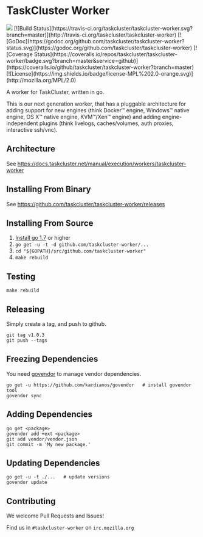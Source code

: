 TaskCluster Worker
==================

<img src="https://tools.taskcluster.net/lib/assets/taskcluster-120.png" />
[![Build Status](https://travis-ci.org/taskcluster/taskcluster-worker.svg?branch=master)](http://travis-ci.org/taskcluster/taskcluster-worker)
[![GoDoc](https://godoc.org/github.com/taskcluster/taskcluster-worker?status.svg)](https://godoc.org/github.com/taskcluster/taskcluster-worker)
[![Coverage Status](https://coveralls.io/repos/taskcluster/taskcluster-worker/badge.svg?branch=master&service=github)](https://coveralls.io/github/taskcluster/taskcluster-worker?branch=master)
[![License](https://img.shields.io/badge/license-MPL%202.0-orange.svg)](http://mozilla.org/MPL/2.0)

A worker for TaskCluster, written in go.

This is our next generation worker, that has a pluggable architecture for
adding support for new engines (think Docker™ engine, Windows™ native engine,
OS X™ native engine, KVM™/Xen™ engine) and adding engine-independent plugins
(think livelogs, caches/volumes, auth proxies, interactive ssh/vnc).

Architecture
------------

See https://docs.taskcluster.net/manual/execution/workers/taskcluster-worker

Installing From Binary
----------------------

See https://github.com/taskcluster/taskcluster-worker/releases

Installing From Source
----------------------

1) [Install go 1.7](https://golang.org/doc/install) or higher
2) `go get -u -t -d github.com/taskcluster-worker/...`
3) `cd "${GOPATH}/src/github.com/taskcluster-worker"`
4) `make rebuild`

Testing
-------

```
make rebuild
```

Releasing
---------

Simply create a tag, and push to github.

```
git tag v1.0.3
git push --tags
```

Freezing Dependencies
---------------------

You need [govendor](https://github.com/kardianos/govendor) to manage vendor dependencies.

```
go get -u https://github.com/kardianos/govendor   # install govendor tool
govendor sync
```

Adding Dependencies
---------------------

```
go get <package>
govendor add +ext <package>
git add vendor/vendor.json
git commit -m 'My new package.'
```

Updating Dependencies
---------------------

```
go get -u -t ./...   # update versions
govendor update
```

Contributing
------------

We welcome Pull Requests and Issues!

Find us in `#taskcluster-worker` on `irc.mozilla.org`
